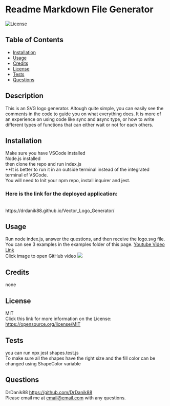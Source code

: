 
  # Readme Markdown File Generator
  
  [![License](https://img.shields.io/badge/License-MIT-brightgreen)](https://opensource.org/licenses/MIT)

  ## Table of Contents
  - [Installation](#installation)
  - [Usage](#usage)
  - [Credits](#credits)
  - [License](#license)
  - [Tests](#tests)
  - [Questions](#questions)
  

  ## Description
  This is an SVG logo generator. Altough quite simple, you can easily see the comments in the code to guide you on what everything does. It is more of an experience on using code like sync and async type, or how to write different types of functions that can either wait or not for each others.
  
  ## Installation
  Make sure you have VSCode installed <br>Node.js installed <br> then clone the repo and run index.js
  <br>**It is better to run it in an outside terminal instead of the integrated terminal of VSCode. 
  <br>You will need to Init your npm repo, install inquirer and jest.
  
  ### Here is the link for the deployed application:
  <br>
  https://drdanik88.github.io/Vector_Logo_Generator/
  
  ## Usage
  Run node index.js, answer the questions, and then receive the logo.svg file.
  <br>
  You can see 3 examples in the examples folder of this page.
 [Youtube Video Link](https://youtu.be/UM5YD-H3Ef4)
 <br> Click image to open GitHub video
[<img src="./assets/screenshot.JPG">](https://github.com/DrDanik88/CLI-Readme-Generator/assets/133409041/bcdd6925-43d8-417d-ae70-38568b966c2b)

 
  ## Credits
  none

  ## License
  MIT
  <br> Click this link for more information on the License:
  https://opensource.org/license/MIT
  
  ## Tests
  you can run npx jest shapes.test.js
  <br>
  To make sure all the shapes have the right size and the fill color can be changed using ShapeColor variable
  
  ## Questions
  DrDanik88
  https://github.com/DrDanik88
  <br> Please email me at email@email.com with any questions.
  
